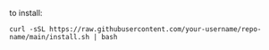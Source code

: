 to install:
```shell
curl -sSL https://raw.githubusercontent.com/your-username/repo-name/main/install.sh | bash
```

